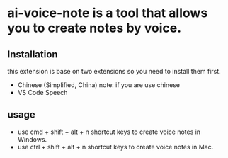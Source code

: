 # ai-voice-note is a tool that allows you to create notes by voice.
## Installation
this extension is base on two extensions so you need to install them first.
- Chinese (Simplified, China)  note: if you are use chinese
- VS Code Speech
## usage
- use cmd + shift + alt + n shortcut keys to create voice notes in Windows.
- use ctrl + shift + alt + n shortcut keys to create voice notes in Mac.
